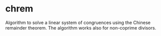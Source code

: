 # chrem
Algorithm to solve a linear system of congruences using the Chinese remainder theorem. The algorithm works also for non-coprime divisors.
